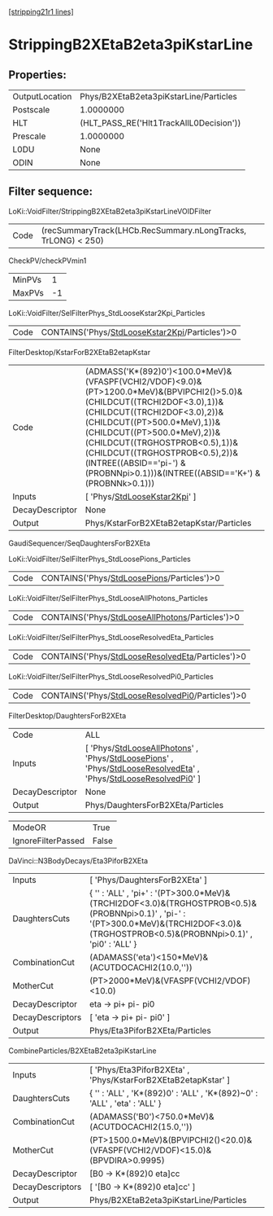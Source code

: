 [[stripping21r1 lines]](./stripping21r1-index)

# StrippingB2XEtaB2eta3piKstarLine

## Properties:

|                |                                         |
|----------------|-----------------------------------------|
| OutputLocation | Phys/B2XEtaB2eta3piKstarLine/Particles  |
| Postscale      | 1.0000000                               |
| HLT            | (HLT_PASS_RE('Hlt1TrackAllL0Decision')) |
| Prescale       | 1.0000000                               |
| L0DU           | None                                    |
| ODIN           | None                                    |

## Filter sequence:

LoKi::VoidFilter/StrippingB2XEtaB2eta3piKstarLineVOIDFilter

|      |                                                               |
|------|---------------------------------------------------------------|
| Code | (recSummaryTrack(LHCb.RecSummary.nLongTracks, TrLONG) \< 250) |

CheckPV/checkPVmin1

|        |     |
|--------|-----|
| MinPVs | 1   |
| MaxPVs | -1  |

LoKi::VoidFilter/SelFilterPhys_StdLooseKstar2Kpi_Particles

|      |                                                                                                      |
|------|------------------------------------------------------------------------------------------------------|
| Code | CONTAINS('Phys/[StdLooseKstar2Kpi](./stripping21r1-commonparticles-stdloosekstar2kpi)/Particles')\>0 |

FilterDesktop/KstarForB2XEtaB2etapKstar

|                 |                                                                                                                                                                                                                                                                                                                                                                                    |
|-----------------|------------------------------------------------------------------------------------------------------------------------------------------------------------------------------------------------------------------------------------------------------------------------------------------------------------------------------------------------------------------------------------|
| Code            | (ADMASS('K\*(892)0')\<100.0\*MeV)&(VFASPF(VCHI2/VDOF)\<9.0)&(PT\>1200.0\*MeV)&(BPVIPCHI2()\>5.0)&(CHILDCUT((TRCHI2DOF\<3.0),1))&(CHILDCUT((TRCHI2DOF\<3.0),2))&(CHILDCUT((PT\>500.0\*MeV),1))&(CHILDCUT((PT\>500.0\*MeV),2))&(CHILDCUT((TRGHOSTPROB\<0.5),1))&(CHILDCUT((TRGHOSTPROB\<0.5),2))&(INTREE((ABSID=='pi-') & (PROBNNpi\>0.1)))&(INTREE((ABSID=='K+') & (PROBNNk\>0.1))) |
| Inputs          | [ 'Phys/[StdLooseKstar2Kpi](./stripping21r1-commonparticles-stdloosekstar2kpi)' ]                                                                                                                                                                                                                                                                                                |
| DecayDescriptor | None                                                                                                                                                                                                                                                                                                                                                                               |
| Output          | Phys/KstarForB2XEtaB2etapKstar/Particles                                                                                                                                                                                                                                                                                                                                           |

GaudiSequencer/SeqDaughtersForB2XEta

LoKi::VoidFilter/SelFilterPhys_StdLoosePions_Particles

|      |                                                                                              |
|------|----------------------------------------------------------------------------------------------|
| Code | CONTAINS('Phys/[StdLoosePions](./stripping21r1-commonparticles-stdloosepions)/Particles')\>0 |

LoKi::VoidFilter/SelFilterPhys_StdLooseAllPhotons_Particles

|      |                                                                                                        |
|------|--------------------------------------------------------------------------------------------------------|
| Code | CONTAINS('Phys/[StdLooseAllPhotons](./stripping21r1-commonparticles-stdlooseallphotons)/Particles')\>0 |

LoKi::VoidFilter/SelFilterPhys_StdLooseResolvedEta_Particles

|      |                                                                                                          |
|------|----------------------------------------------------------------------------------------------------------|
| Code | CONTAINS('Phys/[StdLooseResolvedEta](./stripping21r1-commonparticles-stdlooseresolvedeta)/Particles')\>0 |

LoKi::VoidFilter/SelFilterPhys_StdLooseResolvedPi0_Particles

|      |                                                                                                          |
|------|----------------------------------------------------------------------------------------------------------|
| Code | CONTAINS('Phys/[StdLooseResolvedPi0](./stripping21r1-commonparticles-stdlooseresolvedpi0)/Particles')\>0 |

FilterDesktop/DaughtersForB2XEta

|                 |                                                                                                                                                                                                                                                                                                                                       |
|-----------------|---------------------------------------------------------------------------------------------------------------------------------------------------------------------------------------------------------------------------------------------------------------------------------------------------------------------------------------|
| Code            | ALL                                                                                                                                                                                                                                                                                                                                   |
| Inputs          | [ 'Phys/[StdLooseAllPhotons](./stripping21r1-commonparticles-stdlooseallphotons)' , 'Phys/[StdLoosePions](./stripping21r1-commonparticles-stdloosepions)' , 'Phys/[StdLooseResolvedEta](./stripping21r1-commonparticles-stdlooseresolvedeta)' , 'Phys/[StdLooseResolvedPi0](./stripping21r1-commonparticles-stdlooseresolvedpi0)' ] |
| DecayDescriptor | None                                                                                                                                                                                                                                                                                                                                  |
| Output          | Phys/DaughtersForB2XEta/Particles                                                                                                                                                                                                                                                                                                     |

|                    |       |
|--------------------|-------|
| ModeOR             | True  |
| IgnoreFilterPassed | False |

DaVinci::N3BodyDecays/Eta3PiforB2XEta

|                  |                                                                                                                                                                                                  |
|------------------|--------------------------------------------------------------------------------------------------------------------------------------------------------------------------------------------------|
| Inputs           | [ 'Phys/DaughtersForB2XEta' ]                                                                                                                                                                  |
| DaughtersCuts    | { '' : 'ALL' , 'pi+' : '(PT\>300.0\*MeV)&(TRCHI2DOF\<3.0)&(TRGHOSTPROB\<0.5)&(PROBNNpi\>0.1)' , 'pi-' : '(PT\>300.0\*MeV)&(TRCHI2DOF\<3.0)&(TRGHOSTPROB\<0.5)&(PROBNNpi\>0.1)' , 'pi0' : 'ALL' } |
| CombinationCut   | (ADAMASS('eta')\<150\*MeV)&(ACUTDOCACHI2(10.0,''))                                                                                                                                               |
| MotherCut        | (PT\>2000\*MeV)&(VFASPF(VCHI2/VDOF)\<10.0)                                                                                                                                                       |
| DecayDescriptor  | eta -\> pi+ pi- pi0                                                                                                                                                                              |
| DecayDescriptors | [ 'eta -\> pi+ pi- pi0' ]                                                                                                                                                                      |
| Output           | Phys/Eta3PiforB2XEta/Particles                                                                                                                                                                   |

CombineParticles/B2XEtaB2eta3piKstarLine

|                  |                                                                                    |
|------------------|------------------------------------------------------------------------------------|
| Inputs           | [ 'Phys/Eta3PiforB2XEta' , 'Phys/KstarForB2XEtaB2etapKstar' ]                    |
| DaughtersCuts    | { '' : 'ALL' , 'K\*(892)0' : 'ALL' , 'K\*(892)~0' : 'ALL' , 'eta' : 'ALL' }        |
| CombinationCut   | (ADAMASS('B0')\<750.0\*MeV)&(ACUTDOCACHI2(15.0,''))                                |
| MotherCut        | (PT\>1500.0\*MeV)&(BPVIPCHI2()\<20.0)&(VFASPF(VCHI2/VDOF)\<15.0)&(BPVDIRA\>0.9995) |
| DecayDescriptor  | [B0 -\> K\*(892)0 eta]cc                                                         |
| DecayDescriptors | [ '[B0 -\> K\*(892)0 eta]cc' ]                                                 |
| Output           | Phys/B2XEtaB2eta3piKstarLine/Particles                                             |
